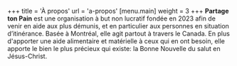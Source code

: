 +++
title = 'À propos'
url = 'a-propos'
[menu.main]
    weight = 3
+++
**Partage ton Pain** est une organisation à but non lucratif fondée en 2023 afin de venir en aide aux plus démunis, et en particulier aux personnes en situation d’itinérance. Basée à Montréal, elle agit partout à travers le Canada. En plus d'apporter une aide alimentaire et matérielle à ceux qui en ont besoin, elle apporte le bien le plus précieux qui existe: la Bonne Nouvelle du salut en Jésus-Christ.